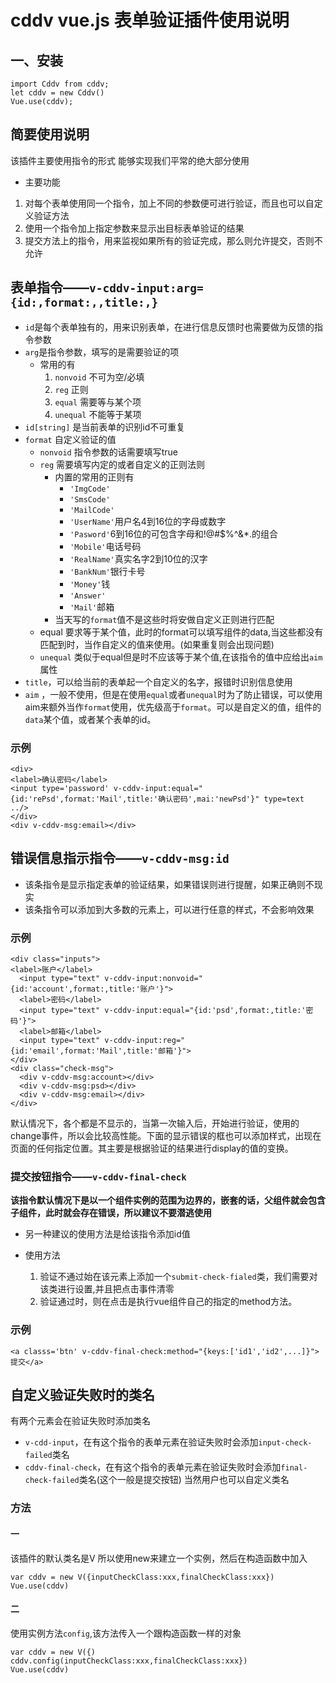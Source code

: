 # cddv vue.js 表单验证插件使用说明

## 一、安装
```
import Cddv from cddv;
let cddv = new Cddv()
Vue.use(cddv);
```

## 简要使用说明

该插件主要使用指令的形式
能够实现我们平常的绝大部分使用

* 主要功能

1. 对每个表单使用同一个指令，加上不同的参数便可进行验证，而且也可以自定义验证方法
2. 使用一个指令加上指定参数来显示出目标表单验证的结果
3. 提交方法上的指令，用来监视如果所有的验证完成，那么则允许提交，否则不允许

## 表单指令——`v-cddv-input:arg={id:,format:,,title:,}`
* `id`是每个表单独有的，用来识别表单，在进行信息反馈时也需要做为反馈的指令参数
* `arg`是指令参数，填写的是需要验证的项
    - 常用的有
        1. `nonvoid` 不可为空/必填
        2. `reg` 正则
        3. `equal` 需要等与某个项
        4. `unequal` 不能等于某项
* `id[string]` 是当前表单的识别id不可重复
* `format` 自定义验证的值
    - `nonvoid` 指令参数的话需要填写true
    - `reg` 需要填写内定的或者自定义的正则法则
        - 内置的常用的正则有
            + `'ImgCode'`
            + `'SmsCode'`
            + `'MailCode'`
            + `'UserName'`用户名4到16位的字母或数字
            + `'Pasword'`6到16位的可包含字母和!@#$%^&*.的组合
            + `'Mobile'`电话号码
            + `'RealName'`真实名字2到10位的汉字
            + `'BankNum'`银行卡号
            + `'Money'`钱
            + `'Answer'`
            + `'Mail'`邮箱
        - 当天写的`format`值不是这些时将安做自定义正则进行匹配
    - equal 要求等于某个值，此时的format可以填写组件的data,当这些都没有匹配到时，当作自定义的值来使用。(如果重复则会出现问题)
    - `unequal` 类似于equal但是时不应该等于某个值,在该指令的值中应给出`aim`属性
* `title`，可以给当前的表单起一个自定义的名字，报错时识别信息使用
* `aim` ，一般不使用，但是在使用`equal`或者`unequal`时为了防止错误，可以使用aim来额外当作`format`使用，优先级高于`format`。可以是自定义的值，组件的`data`某个值，或者某个表单的id。


### 示例
```
<div>
<label>确认密码</label>
<input type='password' v-cddv-input:equal="{id:'rePsd',format:'Mail',title:'确认密码',mai:'newPsd'}" type=text ../>
</div>
<div v-cddv-msg:email></div>

```
## 错误信息指示指令——`v-cddv-msg:id`
* 该条指令是显示指定表单的验证结果，如果错误则进行提醒，如果正确则不现实
* 该条指令可以添加到大多数的元素上，可以进行任意的样式，不会影响效果

### 示例
```
<div class="inputs">
<label>账户</label>
  <input type="text" v-cddv-input:nonvoid="{id:'account',format:,title:'账户'}">
  <label>密码</label>
  <input type="text" v-cddv-input:equal="{id:'psd',format:,title:'密码'}">
  <label>邮箱</label>
  <input type="text" v-cddv-input:reg="{id:'email',format:'Mail',title:'邮箱'}">
</div>
<div class="check-msg">
  <div v-cddv-msg:account></div>
  <div v-cddv-msg:psd></div>
  <div v-cddv-msg:email></div>
</div>
```
默认情况下，各个都是不显示的，当第一次输入后，开始进行验证，使用的change事件，所以会比较高性能。下面的显示错误的框也可以添加样式，出现在页面的任何指定位置。其主要是根据验证的结果进行display的值的变换。

### 提交按钮指令——`v-cddv-final-check`

**该指令默认情况下是以一个组件实例的范围为边界的，嵌套的话，父组件就会包含子组件，此时就会存在错误，所以建议不要潜逃使用**

* 另一种建议的使用方法是给该指令添加id值

* 使用方法
    1. 验证不通过始在该元素上添加一个`submit-check-fialed`类，我们需要对该类进行设置,并且把点击事件清零
    2. 验证通过时，则在点击是执行vue组件自己的指定的method方法。
    

### 示例
```
<a classs='btn' v-cddv-final-check:method="{keys:['id1','id2',...]}">提交</a>
```

## 自定义验证失败时的类名

有两个元素会在验证失败时添加类名
* `v-cdd-input`，在有这个指令的表单元素在验证失败时会添加`input-check-failed`类名
* `cddv-final-check`，在有这个指令的表单元素在验证失败时会添加`final-check-failed`类名(这个一般是提交按钮)
当然用户也可以自定义类名

### 方法

#### 一
该插件的默认类名是V
所以使用new来建立一个实例，然后在构造函数中加入
```
var cddv = new V({inputCheckClass:xxx,finalCheckClass:xxx})
Vue.use(cddv)
```
#### 二

使用实例方法`config`,该方法传入一个跟构造函数一样的对象
```
var cddv = new V({)
cddv.config(inputCheckClass:xxx,finalCheckClass:xxx})
Vue.use(cddv)
```

